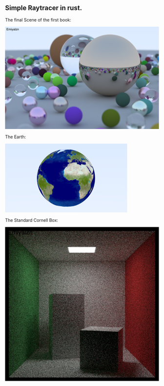## Simple Raytracer in rust.

The final Scene of the first book:

![FinalScene](./output/FinalScene.png)

The Earth:

![Earth](./output/Earth.png)

The Standard Cornell Box:

![Cornell Box](./output/CornellBox.png)
